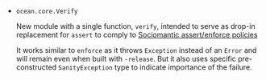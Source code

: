 * `ocean.core.Verify`

  New module with a single function, `verify`, intended to serve as drop-in
  replacement for `assert` to comply to [Sociomantic assert/enforce
  policies](https://github.com/sociomantic-tsunami/sociomantic/blob/master/Code/assert-vs-enforce.rst)

  It works similar to `enforce` as it throws `Exception` instead of an `Error`
  and will remain even when built with `-release`. But it also uses specific
  pre-constructed `SanityException` type to indicate importance of the failure.

